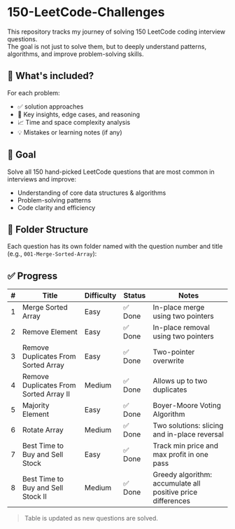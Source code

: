 # 150-LeetCode-Challenges

This repository tracks my journey of solving 150 LeetCode coding interview questions.  
The goal is not just to solve them, but to deeply understand patterns, algorithms, and improve problem-solving skills.

## 📌 What's included?

For each problem:
- ✅ solution approaches
- 🧠 Key insights, edge cases, and reasoning
- 📈 Time and space complexity analysis
- 💡 Mistakes or learning notes (if any)

## 🎯 Goal

Solve all 150 hand-picked LeetCode questions that are most common in interviews and improve:
- Understanding of core data structures & algorithms
- Problem-solving patterns
- Code clarity and efficiency

## 📁 Folder Structure 

Each question has its own folder named with the question number and title (e.g., `001-Merge-Sorted-Array`):

## ✅ Progress

| # | Title | Difficulty | Status | Notes |
|---|-------|------------|--------|-------|
| 1 | Merge Sorted Array | Easy | ✅ Done | In-place merge using two pointers |
| 2 | Remove Element | Easy | ✅ Done | In-place removal using two pointers |
| 3 | Remove Duplicates From Sorted Array | Easy | ✅ Done | Two-pointer overwrite |
| 4 | Remove Duplicates From Sorted Array II | Medium | ✅ Done | Allows up to two duplicates |
| 5 | Majority Element | Easy | ✅ Done | Boyer-Moore Voting Algorithm |
| 6 | Rotate Array | Medium | ✅ Done | Two solutions: slicing and in-place reversal |
| 7 | Best Time to Buy and Sell Stock | Easy | ✅ Done | Track min price and max profit in one pass |
| 8 | Best Time to Buy and Sell Stock II | Medium | ✅ Done | Greedy algorithm: accumulate all positive price differences |



> Table is updated as new questions are solved.



